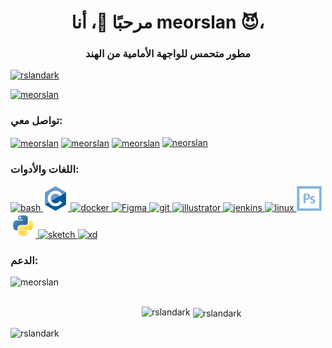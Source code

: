 <h1 align="center">مرحبًا 👋، أنا meorslan 😈،</h1>
<h3 align="center">مطور متحمس للواجهة الأمامية من الهند</h3>

<p align="left"> <a href ="https://github.com/ryo-ma/github-profile-trophy"><img src="https://github-profile-trophy.vercel.app/?username=rslandark" alt="rslandark" /></a> </p>

<p align="left"> <a href="https://twitter.com/meorslan" target="blank"><img src="https://img. Shields.io/twitter/follow/meorslan?logo=twitter&style=for-the-badge" alt="meorslan" /></a> </p>

<h3 align="left">تواصل معي:</h3 >
<p align="left">
<a href="https://twitter.com/meorslan" target="blank"><img align="center" src="https://raw.githubusercontent.com/ rahuldkjain/github-profile-readme-generator/master/src/images/icons/Social/twitter.svg" alt="meorslan" height="30" width="40" /></a> <a href=
" https://linkedin.com/in/meorslan" target="blank"><img align="center" src="https://raw.githubusercontent.com/rahuldkjain/github-profile-readme-generator/master/ src/images/icons/Social/linked-in-alt.svg" alt="meorslan" height="30" width="40" /></a> <a href="
https://fb.com/ meorslan" target="blank"><img align="center" src="https://raw.githubusercontent.com/rahuldkjain/github-profile-readme-generator/master/src/images/icons/Social/facebook. svg" alt="meorslan" height="30" width="40" /></a>
<a href="https://instagram.com/neorslan" target="blank"><img align="center " src = "https://raw.githubusercontent.com/rahuldkjain/github-profile-readme-generator/master/src/images/icons/Social/instagram.svg" alt = "neorslan" height = "30" width= "40" /></a>
</p>

<h3 align="left">اللغات والأدوات:</h3>
<p align="left"> <a href="https://www.gnu.org/software/bash/" target="_blank" rel="noreferrer"> <img src="https://www. Vectorlogo.zone/logos/gnu_bash/gnu_bash-icon.svg" alt = "bash" width = "40" height = "40"/> </a> <a href = "https://www.cprogramming.com/ " target="_blank" rel="noreferrer"> <img src="https://raw.githubusercontent.com/devicons/devicon/master/icons/c/c-original.svg" alt="c" width= "40" height="40"/> </a> <a href="https://www.docker.com/" target="_blank" rel="noreferrer"> <img src="https:// Raw.githubusercontent.com/devicons/devicon/master/icons/docker/docker-original-wordmark.svg" alt="docker" width="40" height="40"/> </a> <a href=" https://www.figma.com/" target="_blank" rel="noreferrer"> <img src="https://www.vectorlogo.zone/logos/figma/figma-icon.svg" alt=" Figma" width="40" height="40"/> </a> <a href="https://git-scm.com/" target="_blank" rel="noreferrer"> <img src=" https://www.vectorlogo.zone/logos/git-scm/git-scm-icon.svg" alt="git" width="40" height="40"/> </a> <a href=" https://www.adobe.com/in/products/illustrator.html" target="_blank" rel="noreferrer"> <img src="https://www.vectorlogo.zone/logos/adobe_illustrator/adobe_illustrator- icon.svg" alt="illustrator" width="40" height="40"/> </a> <a href="https://www.jenkins.io" target="_blank" rel="noreferrer" > <img src = "https://www.vectorlogo.zone/logos/jenkins/jenkins-icon.svg" alt = "jenkins" width = "40" height = "40"/> </a> <a href ="https://www.linux.org/" target="_blank" rel="noreferrer"> <img src="https://raw.githubusercontent.com/devicons/devicon/master/icons/linux/linux -original.svg" alt="linux" width="40" height="40"/> </a> <a href="https://www.photoshop.com/en" target="_blank" rel= "noreferrer"> <img src = "https://raw.githubusercontent.com/devicons/devicon/master/icons/photoshop/photoshop-line.svg" alt = "photoshop" width = "40" height = "40" /> </a> <a href="https://www.python.org" target="_blank" rel="noreferrer"> <img src="https://raw.githubusercontent.com/devicons/devicon/master/icons/python/python-original.svg" alt="python " width="40" height="40"/> </a> <a href="https://www.sketch.com/" target="_blank" rel="noreferrer"> <img src="https ://www.vectorlogo.zone/logos/sketchapp/sketchapp-icon.svg" alt = "sketch" width = "40" height = "40"/> </a> <a href = "https://www .adobe.com/products/xd.html" target="_blank" rel="noreferrer"> <img src="https://cdn.worldvectorlogo.com/logos/adobe-xd.svg" alt="xd" العرض = "40" الارتفاع = "40"/> </a> </p>


<h3 align="left">الدعم:</h3>
<p> <a href="https://www.buymeacoffee.com/meorslan"> <img align="left" src="https://cdn .buymeacoffee.com/buttons/v2/default-yellow.png" height="50" width="210" alt="meorslan" /></a> </p><br> <br>


<p><img align="left" src="https://github-readme-stats.vercel.app/api/top-langs?username=rslandark&show_icons=true&locale=en&layout=compact" alt="rslandark" /> </p>

<p> <img align="center" src="https://github-readme-stats.vercel.app/api?username=rslandark&show_icons=true&locale=en" alt="rslandark" /> </p>

<p><img align="center" src="https://github-readme-streak-stats.herokuapp.com/?user=rslandark&" alt="rslandark" /></p>

